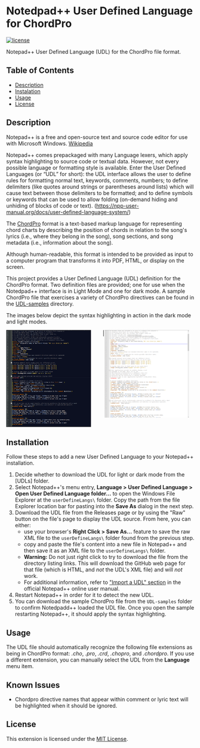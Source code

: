 # Notedpad++ User Defined Language for ChordPro

[![license](https://img.shields.io/github/license/mlos100/npp_udl_chordpro.svg)](LICENSE)

Notepad++ User Defined Language (UDL) for the ChordPro file format.


## Table of Contents

- [Description](#description)
- [Instalation](#installation)
- [Usage](#usage)
- [License](#license)

## Description
Notepad++ is a free and open-source text and source code editor for use with Microsoft Windows. [Wikipedia](https://en.wikipedia.org/wiki/Notepad%2B%2B)

Notepad++ comes prepackaged with many Language lexers, which apply syntax highlighting to source code or textual data. However, not every possible language or formatting style is available. Enter the User Defined Languages (or “UDL” for short): the UDL interface allows the user to define rules for formatting normal text, keywords, comments, numbers; to define delimiters (like quotes around strings or parentheses around lists) which will cause text between those delimiters to be formatted; and to define symbols or keywords that can be used to allow folding (on-demand hiding and unhiding of blocks of code or text).
(https://npp-user-manual.org/docs/user-defined-language-system/)

The [ChordPro](https://www.chordpro.org/) format is a  text-based markup language for representing chord charts by describing the position of chords in relation to the song's lyrics (i.e., where they belong in the song), song sections, and song metadata (i.e., information about the song).

Although human-readable, this format is intended to be provided as input to a computer
program that transforms it into PDF, HTML, or display on the screen.


This project provides a User Defined Language (UDL) definition for the ChordPro format. 
Two definition files are provided; one for use when the Notedpad++ interface is in Light Mode and one for dark mode.
A sample ChordPro file that exercises a variety of ChordPro directives can be found in the [UDL-samples](UDL-samples/) directory.

The images below depict the syntax highlighting in action in the dark mode and light modes.
<p float="left">
    <img src="images/Chordpro-Dark_Warm-01.png" alt="Dark Mode" title="ChordPro Highlighting in Dark Mode" width="45%" valign="top"/> 
    &nbsp;&nbsp;&nbsp;&nbsp;&nbsp;&nbsp;
    |<img src="images/Chordpro-Light_Warm-01.png" alt="Light Mode" title="ChordPro Highlighting in Light Mode" width="45%" valign="top"/> 
</p>


## Installation
Follow these steps to add a new User Defined Language to your Notepad++ installation.

1. Decide whether to download the UDL for light or dark mode from the [UDLs] folder.
2. Select Notepad++'s menu entry, **Language > User Defined Language > Open User Defined Language folder...** to open the Windows File Explorer at the `userDefineLangs\` folder.
Copy the path from the file Explorer location bar for pasting into the **Save As** dialog in the next step.
3. Download the UDL file  from the Releases page or by using the "Raw" button on the file's page to display the UDL source. From here, you can either:
    - use your browser's **Right Click > Save As...** feature to save the raw XML file to the `userDefineLangs\` folder found from the previous step.
    - copy and paste the file's content into a new file in Notepad++ and then save it as an XML file to the `userDefineLangs\` folder.
   - **Warning:** Do not just right click to try to download the file from the directory listing links. This will download the GitHub web page for that file (which is HTML, and _not_ the UDL's XML file) and will _not_ work.
   - For additional information, refer to ["Import a UDL" section](https://npp-user-manual.org/docs/user-defined-language-system/#import-a-udl) in the official Notepad++ online user manual.
4. Restart Notepad++ in order for it to detect the new UDL.
5. You can download the sample ChordPro file from the `UDL-samples` folder to confirm Notedpadd++ loaded the UDL file. Once you open the sample restarting Notepad++, it should apply the syntax highlighting.



## Usage
The UDL file should automatically recognize the following file extensions as being in ChordPro format: _.cho_, _.pro_, _.crd_, _.chopro_, and _.chordpro_.
If you use a different extension, you can manually select the UDL from the **Language** menu item.

## Known Issues

- Chordpro directive names that appear within comment or lyric text will be highlighted when it should be ignored.

## License

This extension is licensed under the [MIT License](LICENSE).
